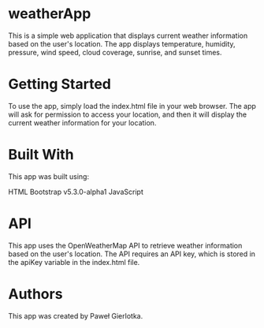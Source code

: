 # weatherApp
This is a simple web application that displays current weather information based on the user's location. The app displays temperature, humidity, pressure, wind speed, cloud coverage, sunrise, and sunset times.

# Getting Started
To use the app, simply load the index.html file in your web browser. The app will ask for permission to access your location, and then it will display the current weather information for your location.

# Built With
This app was built using:

HTML
Bootstrap v5.3.0-alpha1
JavaScript
# API
This app uses the OpenWeatherMap API to retrieve weather information based on the user's location. The API requires an API key, which is stored in the apiKey variable in the index.html file.

# Authors
This app was created by Paweł Gierlotka.
